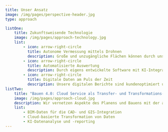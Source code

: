 ```yaml
---
title: Unser Ansatz
image: /img/pages/perspective-header.jpg
type: approach

listOne:
    title: Zukunftsweisende Technologie
    image: /img/pages/approach-technology.jpg
    list:
        - icon: arrow-right-circle
          title: Autonome Vermessung mittels Drohnen
          description: Große und unzugängliche Flächen können durch unsere automatisierten Prozesse 10x schneller vermessen werden, aus sicherer Entfernung und völlig zerstörungsfrei.
        - icon: arrow-right-circle
          title: Automatisierte Auswertung
          description: Durch eigens entwickelte Software mit KI-Integration ist die Datenauswertung optimiert auf Präzision und entspricht Top of Industry Status.
        - icon: arrow-right-circle
          title: Digitale Daten am Puls der Zeit
          description: Unsere digitalen Berichte sind kundenoptimiert und beliebig interaktiv anpassbar. Die anschauliche Darstellung über unsere App lässte eine zeit- und ortsunabhängige Begutachtung der Daten durch alle Projektbeteiligten zu
listTwo:
    title: "Bauen 4.0: Cloud Service als Transfer- und Transformations-Tool"
    image: /img/pages/approach-cloud.jpg
    description: Wir vernetzen Aspekte des Planens und Bauens mit der anschaulichen Visualisierung und Übergabe von Datenpaketen
    list:
        - BIM-Daten für die CAD- und GIS-Integration
        - Cloud-basierte Transformation von Daten
        - KI-Datenanalyse und -reporting
---
```

